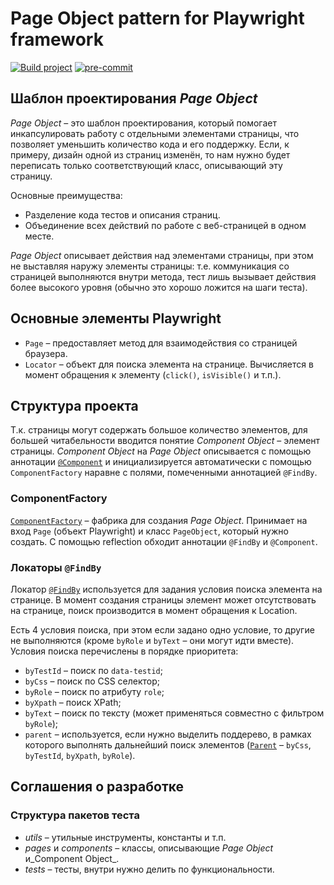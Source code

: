 # Page Object pattern for Playwright framework

[![Build project](https://github.com/Romanow/playwright-page-object/actions/workflows/build.yml/badge.svg?branch=master)](https://github.com/Romanow/playwright-page-object/actions/workflows/build.yml)
[![pre-commit](https://img.shields.io/badge/pre--commit-enabled-brightgreen?logo=pre-commit)](https://github.com/pre-commit/pre-commit)

## Шаблон проектирования _Page Object_

_Page Object_ – это шаблон проектирования, который помогает инкапсулировать работу с отдельными элементами страницы, что
позволяет уменьшить количество кода и его поддержку. Если, к примеру, дизайн одной из страниц изменён, то нам нужно
будет переписать только соответствующий класс, описывающий эту страницу.

Основные преимущества:

* Разделение кода тестов и описания страниц.
* Объединение всех действий по работе с веб-страницей в одном месте.

_Page Object_ описывает действия над элементами страницы, при этом не выставляя наружу элементы страницы: т.е.
коммуникация со страницей выполняются внутри метода, тест лишь вызывает действия более высокого уровня (обычно это
хорошо ложится на шаги теста).

## Основные элементы Playwright

* `Page` – предоставляет метод для взаимодействия со страницей браузера.
* `Locator` – объект для поиска элемента на странице. Вычисляется в момент обращения к
  элементу (`click()`, `isVisible()` и т.п.).

## Структура проекта

Т.к. страницы могут содержать большое количество элементов, для большей читабельности вводится понятие _Component
Object_ – элемент страницы. _Component Object_ на _Page Object_ описывается с помощью
аннотации [`@Component`](src/main/kotlin/ru/romanow/playwright/annotations/Component.kt) и инициализируется
автоматически с помощью `ComponentFactory` наравне с полями, помеченными аннотацией `@FindBy`.

### ComponentFactory

[`ComponentFactory`](src/main/kotlin/ru/romanow/playwright/ComponentFactory.kt) – фабрика для создания _Page Object_.
Принимает на вход `Page` (объект Playwright) и класс `PageObject`, который нужно создать. С помощью reflection обходит
аннотации `@FindBy` и `@Component`.

### Локаторы `@FindBy`

Локатор [`@FindBy`](src/main/kotlin/ru/romanow/playwright/annotations/FindBy.kt) используется для задания условия поиска
элемента на странице. В момент создания страницы элемент может отсутствовать на странице, поиск производится в момент
обращения к Location.

Есть 4 условия поиска, при этом если задано одно условие, то другие не выполняются (кроме `byRole` и `byText` – они
могут идти вместе). Условия поиска перечислены в порядке приоритета:

* `byTestId` – поиск по `data-testid`;
* `byCss` – поиск по CSS селектор;
* `byRole` – поиск по атрибуту `role`;
* `byXpath` – поиск XPath;
* `byText` – поиск по тексту (может применяться совместно с фильтром `byRole`);
* `parent` – используется, если нужно выделить поддерево, в рамках которого выполнять дальнейший поиск
  элементов ([`Parent`](src/main/kotlin/ru/romanow/playwright/annotations/Parent.kt) – `byCss`, `byTestId`, `byXpath`,
  `byRole`).

## Соглашения о разработке

### Структура пакетов теста

* _utils_ – утильные инструменты, константы и т.п.
* _pages_ и _components_ – классы, описывающие _Page Object_ и_Component Object_.
* _tests_ – тесты, внутри нужно делить по функциональности.
